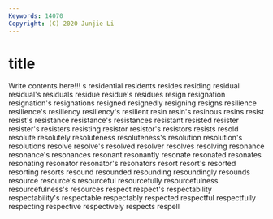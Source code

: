 ```yaml
---
Keywords: 14070
Copyright: (C) 2020 Junjie Li
---
```


# title

Write contents here!!!
s 
residential
residents 
resides 
residing 
residual 
residual's 
residuals 
residue 
residue's 
residues 
resign
resignation 
resignation's 
resignations 
resigned 
resignedly 
resigning 
resigns 
resilience 
resilience's 
resiliency
resiliency's 
resilient 
resin 
resin's 
resinous 
resins 
resist 
resist's 
resistance 
resistance's
resistances 
resistant 
resisted 
resister 
resister's 
resisters 
resisting 
resistor 
resistor's 
resistors
resists 
resold 
resolute 
resolutely 
resoluteness 
resoluteness's 
resolution 
resolution's 
resolutions 
resolve
resolve's 
resolved 
resolver 
resolves 
resolving 
resonance 
resonance's 
resonances 
resonant 
resonantly
resonate 
resonated 
resonates 
resonating 
resonator 
resonator's 
resonators 
resort 
resort's 
resorted
resorting 
resorts 
resound 
resounded 
resounding 
resoundingly 
resounds 
resource 
resource's 
resourceful
resourcefully 
resourcefulness 
resourcefulness's 
resources 
respect 
respect's 
respectability 
respectability's 
respectable 
respectably
respected 
respectful 
respectfully 
respecting 
respective 
respectively 
respects 
respell 
